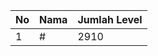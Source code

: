| No | Nama            | Jumlah Level |
|----|-----------------|--------------|
| 1  | #    |    2910        |
